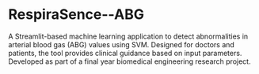 # RespiraSence--ABG
A Streamlit-based machine learning application to detect abnormalities in arterial blood gas (ABG) values using SVM. Designed for doctors and patients, the tool provides clinical guidance based on input parameters. Developed as part of a final year biomedical engineering research project.
